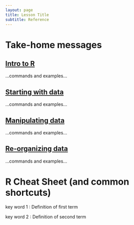 ```yaml
---
layout: page
title: Lesson Title
subtitle: Reference
---
```


# Take-home messages

## [Intro to R](01-intro-to-R.html)

...commands and examples...

## [Starting with data](02-starting-with-data.html)

...commands and examples...


## [Manipulating data](03-manipulating-data.html)

...commands and examples...

## [Re-organizing data](04-reorganizing-data.html)

...commands and examples...




# R Cheat Sheet (and common shortcuts)		

key word 1
:   Definition of first term

key word 2
:   Definition of second term
